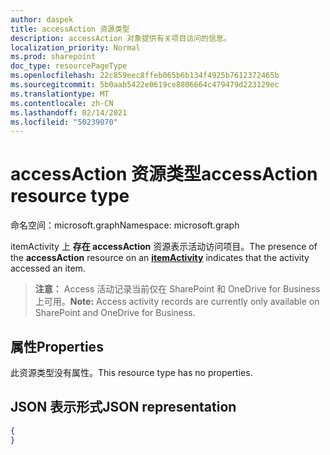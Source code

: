 ```yaml
---
author: daspek
title: accessAction 资源类型
description: accessAction 对象提供有关项目访问的信息。
localization_priority: Normal
ms.prod: sharepoint
doc_type: resourcePageType
ms.openlocfilehash: 22c859eec8ffeb065b6b134f4925b7612372465b
ms.sourcegitcommit: 5b0aab5422e0619ce8806664c479479d223129ec
ms.translationtype: MT
ms.contentlocale: zh-CN
ms.lasthandoff: 02/14/2021
ms.locfileid: "50239070"
---
```

# <a name="accessaction-resource-type"></a><span data-ttu-id="71674-103">accessAction 资源类型</span><span class="sxs-lookup"><span data-stu-id="71674-103">accessAction resource type</span></span>

<span data-ttu-id="71674-104">命名空间：microsoft.graph</span><span class="sxs-lookup"><span data-stu-id="71674-104">Namespace: microsoft.graph</span></span>

<span data-ttu-id="71674-105">itemActivity 上 **存在 accessAction** [][activity]资源表示活动访问项目。</span><span class="sxs-lookup"><span data-stu-id="71674-105">The presence of the **accessAction** resource on an [**itemActivity**][activity] indicates that the activity accessed an item.</span></span>

><span data-ttu-id="71674-106">**注意：** Access 活动记录当前仅在 SharePoint 和 OneDrive for Business 上可用。</span><span class="sxs-lookup"><span data-stu-id="71674-106">**Note:** Access activity records are currently only available on SharePoint and OneDrive for Business.</span></span>

[activity]: itemactivity.md

## <a name="properties"></a><span data-ttu-id="71674-107">属性</span><span class="sxs-lookup"><span data-stu-id="71674-107">Properties</span></span>

<span data-ttu-id="71674-108">此资源类型没有属性。</span><span class="sxs-lookup"><span data-stu-id="71674-108">This resource type has no properties.</span></span>

## <a name="json-representation"></a><span data-ttu-id="71674-109">JSON 表示形式</span><span class="sxs-lookup"><span data-stu-id="71674-109">JSON representation</span></span>

<!-- {
  "blockType": "resource",
  "optionalProperties": [ ],
  "@type": "microsoft.graph.accessAction"
}-->

```json
{
}
```


<!--
{
  "type": "#page.annotation",
  "description": "The accessAction object provides information about accesses of an item.",
  "keywords": "activities,activity,action,access",
  "section": "documentation",
  "tocPath": "Resources/accessAction",
  "suppressions": []
}
-->

